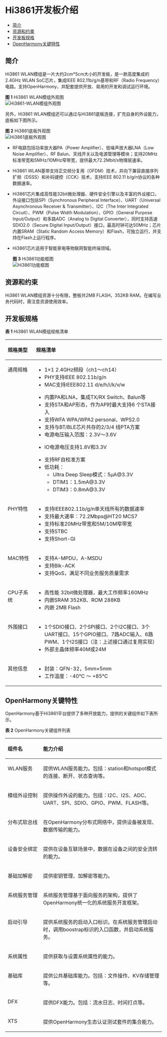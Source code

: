 # Hi3861开发板介绍<a name="ZH-CN_TOPIC_0000001174270685"></a>

-   [简介](#section19352114194115)
-   [资源和约束](#section82610215014)
-   [开发板规格](#section169054431017)
-   [OpenHarmony关键特性](#section1317173016507)

## 简介<a name="section19352114194115"></a>

Hi3861 WLAN模组是一片大约2cm\*5cm大小的开发板，是一款高度集成的2.4GHz WLAN SoC芯片，集成IEEE 802.11b/g/n基带和RF（Radio Frequency）电路。支持OpenHarmony，并配套提供开放、易用的开发和调试运行环境。

**图 1**  Hi3861 WLAN模组外观图<a name="fig5781557185810"></a>  
![](figures/Hi3861-WLAN模组外观图.png "Hi3861-WLAN模组外观图")

另外，Hi3861 WLAN模组还可以通过与Hi3861底板连接，扩充自身的外设能力，底板如下图所示。

**图 2**  Hi3861底板外观图<a name="fig12182375916"></a>  
![](figures/Hi3861底板外观图.png "Hi3861底板外观图")

-   RF电路包括功率放大器PA（Power Amplifier）、低噪声放大器LNA（Low Noise Amplifier）、RF Balun、天线开关以及电源管理等模块；支持20MHz标准带宽和5MHz/10MHz窄带宽，提供最大72.2Mbit/s物理层速率。
-   Hi3861 WLAN基带支持正交频分复用（OFDM）技术，并向下兼容直接序列扩频（DSSS）和补码键控（CCK）技术，支持IEEE 802.11 b/g/n协议的各种数据速率。
-   Hi3861芯片集成高性能32bit微处理器、硬件安全引擎以及丰富的外设接口，外设接口包括SPI（Synchronous Peripheral Interface）、UART（Universal Asynchronous Receiver & Transmitter）、I2C（The Inter Integrated Circuit）、PWM（Pulse Width Modulation）、GPIO（General Purpose Input/Output）和多路ADC（Analog to Digital Converter），同时支持高速SDIO2.0（Secure Digital Input/Output）接口，最高时钟可达50MHz；芯片内置SRAM（Static Random Access Memory）和Flash，可独立运行，并支持在Flash上运行程序。
-   Hi3861芯片适用于智能家电等物联网智能终端领域。

    **图 3**  Hi3861功能框图<a name="fig1367035113590"></a>  
    ![](figures/Hi3861功能框图.png "Hi3861功能框图")


## 资源和约束<a name="section82610215014"></a>

Hi3861 WLAN模组资源十分有限，整板共2MB FLASH，352KB RAM。在编写业务代码时，需注意资源使用效率。

## 开发板规格<a name="section169054431017"></a>

**表 1**  Hi3861 WLAN模组规格清单

<a name="t672b053e2ac94cbdb5244857fed4764e"></a>
<table><thead align="left"><tr id="r54b3810e43d24e1887c1d6a41394996b"><th class="cellrowborder" valign="top" width="18.060000000000002%" id="mcps1.2.3.1.1"><p id="a2b235e9ed55f4338886788f140e648a0"><a name="a2b235e9ed55f4338886788f140e648a0"></a><a name="a2b235e9ed55f4338886788f140e648a0"></a>规格类型</p>
</th>
<th class="cellrowborder" valign="top" width="81.94%" id="mcps1.2.3.1.2"><p id="a95c4ba2e404f4a45b65984746aaa56ab"><a name="a95c4ba2e404f4a45b65984746aaa56ab"></a><a name="a95c4ba2e404f4a45b65984746aaa56ab"></a>规格清单</p>
</th>
</tr>
</thead>
<tbody><tr id="r71f534ea66af4191b020408df5978f41"><td class="cellrowborder" valign="top" width="18.060000000000002%" headers="mcps1.2.3.1.1 "><p id="a0531f1bb62d5443880576cc5de23f2e6"><a name="a0531f1bb62d5443880576cc5de23f2e6"></a><a name="a0531f1bb62d5443880576cc5de23f2e6"></a>通用规格</p>
</td>
<td class="cellrowborder" valign="top" width="81.94%" headers="mcps1.2.3.1.2 "><a name="u2a0d06f28d454d30818ced9a0432211b"></a><a name="u2a0d06f28d454d30818ced9a0432211b"></a><ul id="u2a0d06f28d454d30818ced9a0432211b"><li>1×1 2.4GHz频段（ch1～ch14）</li><li>PHY支持IEEE 802.11b/g/n</li><li>MAC支持IEEE802.11 d/e/h/i/k/v/w</li></ul>
<a name="u8f31d142d92147789195a18b50836d2c"></a><a name="u8f31d142d92147789195a18b50836d2c"></a><ul id="u8f31d142d92147789195a18b50836d2c"><li>内置PA和LNA，集成TX/RX Switch、Balun等</li><li>支持STA和AP形态，作为AP时最大支持6 个STA接入</li><li>支持WFA WPA/WPA2 personal、WPS2.0</li><li>支持与BT/BLE芯片共存的2/3/4 线PTA方案</li><li>电源电压输入范围：2.3V～3.6V</li></ul>
<a name="ul114549122110"></a><a name="ul114549122110"></a><ul id="ul114549122110"><li>IO电源电压支持1.8V和3.3V</li></ul>
<a name="ue044275c53b84dd29dda674e16e72823"></a><a name="ue044275c53b84dd29dda674e16e72823"></a><ul id="ue044275c53b84dd29dda674e16e72823"><li>支持RF自校准方案</li><li>低功耗：<a name="ul0879143622219"></a><a name="ul0879143622219"></a><ul id="ul0879143622219"><li>Ultra Deep Sleep模式：5μA@3.3V</li><li>DTIM1：1.5mA@3.3V</li><li>DTIM3：0.8mA@3.3V</li></ul>
</li></ul>
</td>
</tr>
<tr id="rd9b56e759af34950b6887ca1bf5bb7cf"><td class="cellrowborder" valign="top" width="18.060000000000002%" headers="mcps1.2.3.1.1 "><p id="a0aed3860a78a4b50bedf60699afd3996"><a name="a0aed3860a78a4b50bedf60699afd3996"></a><a name="a0aed3860a78a4b50bedf60699afd3996"></a>PHY特性</p>
</td>
<td class="cellrowborder" valign="top" width="81.94%" headers="mcps1.2.3.1.2 "><a name="u6568aa052152432aa1f44372445ca634"></a><a name="u6568aa052152432aa1f44372445ca634"></a><ul id="u6568aa052152432aa1f44372445ca634"><li>支持IEEE802.11b/g/n单天线所有的数据速率</li><li>支持最大速率：72.2Mbps@HT20 MCS7</li><li>支持标准20MHz带宽和5M/10M窄带宽</li><li>支持STBC</li><li>支持Short-GI</li></ul>
</td>
</tr>
<tr id="r3563f9df9759486794952d46c5d2d03f"><td class="cellrowborder" valign="top" width="18.060000000000002%" headers="mcps1.2.3.1.1 "><p id="afd48a2d879dc4aada8b60bebb96523c7"><a name="afd48a2d879dc4aada8b60bebb96523c7"></a><a name="afd48a2d879dc4aada8b60bebb96523c7"></a>MAC特性</p>
</td>
<td class="cellrowborder" valign="top" width="81.94%" headers="mcps1.2.3.1.2 "><a name="uca57d799e7814925a5bf1b891335bd79"></a><a name="uca57d799e7814925a5bf1b891335bd79"></a><ul id="uca57d799e7814925a5bf1b891335bd79"><li>支持A-MPDU，A-MSDU</li><li>支持Blk-ACK</li><li>支持QoS，满足不同业务服务质量需求</li></ul>
</td>
</tr>
<tr id="r3e1c86e5f6cd4df0a1b30a08fb8481a2"><td class="cellrowborder" valign="top" width="18.060000000000002%" headers="mcps1.2.3.1.1 "><p id="a57086ea97a1b46cdb21953bf0fc22d94"><a name="a57086ea97a1b46cdb21953bf0fc22d94"></a><a name="a57086ea97a1b46cdb21953bf0fc22d94"></a>CPU子系统</p>
</td>
<td class="cellrowborder" valign="top" width="81.94%" headers="mcps1.2.3.1.2 "><a name="u612cc2cd0cfe40229263c4f506c0c69c"></a><a name="u612cc2cd0cfe40229263c4f506c0c69c"></a><ul id="u612cc2cd0cfe40229263c4f506c0c69c"><li>高性能 32bit微处理器，最大工作频率160MHz</li><li>内嵌SRAM 352KB、ROM 288KB</li><li>内嵌 2MB Flash</li></ul>
</td>
</tr>
<tr id="rae93c5236b084cd2a2c0d5c29027b40e"><td class="cellrowborder" valign="top" width="18.060000000000002%" headers="mcps1.2.3.1.1 "><p id="a9b14a9e95b3849278c332259d8add1b2"><a name="a9b14a9e95b3849278c332259d8add1b2"></a><a name="a9b14a9e95b3849278c332259d8add1b2"></a>外围接口</p>
</td>
<td class="cellrowborder" valign="top" width="81.94%" headers="mcps1.2.3.1.2 "><a name="u7c73ebffd89e4092bd65f0d878d59b22"></a><a name="u7c73ebffd89e4092bd65f0d878d59b22"></a><ul id="u7c73ebffd89e4092bd65f0d878d59b22"><li>1个SDIO接口、2个SPI接口、2个I2C接口、3个UART接口、15个GPIO接口、7路ADC输入、6路PWM、1个I2S接口（注：上述接口通过复用实现）</li><li>外部主晶体频率40M或24M</li></ul>
</td>
</tr>
<tr id="r18810701aafe42ad8d9a7d882730c210"><td class="cellrowborder" valign="top" width="18.060000000000002%" headers="mcps1.2.3.1.1 "><p id="ae8f47db913724e458c265e858409950b"><a name="ae8f47db913724e458c265e858409950b"></a><a name="ae8f47db913724e458c265e858409950b"></a>其他信息</p>
</td>
<td class="cellrowborder" valign="top" width="81.94%" headers="mcps1.2.3.1.2 "><a name="u25f28919a3b044c5af50f9f5f5616083"></a><a name="u25f28919a3b044c5af50f9f5f5616083"></a><ul id="u25f28919a3b044c5af50f9f5f5616083"><li>封装：QFN-32，5mm×5mm</li><li>工作温度：-40℃ ～ +85℃</li></ul>
</td>
</tr>
</tbody>
</table>

## OpenHarmony关键特性<a name="section1317173016507"></a>

OpenHarmony基于Hi3861平台提供了多种开放能力，提供的关键组件如下表所示。

**表 2**  OpenHarmony关键组件列表

<a name="table1659013482514"></a>
<table><thead align="left"><tr id="row1368918486512"><th class="cellrowborder" valign="top" width="22.63%" id="mcps1.2.3.1.1"><p id="p668914812516"><a name="p668914812516"></a><a name="p668914812516"></a>组件名</p>
</th>
<th class="cellrowborder" valign="top" width="77.37%" id="mcps1.2.3.1.2"><p id="p9689154855115"><a name="p9689154855115"></a><a name="p9689154855115"></a>能力介绍</p>
</th>
</tr>
</thead>
<tbody><tr id="row868910487517"><td class="cellrowborder" valign="top" width="22.63%" headers="mcps1.2.3.1.1 "><p id="p13689248165114"><a name="p13689248165114"></a><a name="p13689248165114"></a>WLAN服务</p>
</td>
<td class="cellrowborder" valign="top" width="77.37%" headers="mcps1.2.3.1.2 "><p id="p11689144816511"><a name="p11689144816511"></a><a name="p11689144816511"></a>提供WLAN服务能力。包括：station和hotspot模式的连接、断开、状态查询等。</p>
</td>
</tr>
<tr id="row568964819514"><td class="cellrowborder" valign="top" width="22.63%" headers="mcps1.2.3.1.1 "><p id="p5689548175113"><a name="p5689548175113"></a><a name="p5689548175113"></a>模组外设控制</p>
</td>
<td class="cellrowborder" valign="top" width="77.37%" headers="mcps1.2.3.1.2 "><p id="p176893480517"><a name="p176893480517"></a><a name="p176893480517"></a>提供操作外设的能力。包括：I2C、I2S、ADC、UART、SPI、SDIO、GPIO、PWM、FLASH等。</p>
</td>
</tr>
<tr id="row143420119366"><td class="cellrowborder" valign="top" width="22.63%" headers="mcps1.2.3.1.1 "><p id="p1737117331480"><a name="p1737117331480"></a><a name="p1737117331480"></a>分布式软总线</p>
</td>
<td class="cellrowborder" valign="top" width="77.37%" headers="mcps1.2.3.1.2 "><p id="p1037123314485"><a name="p1037123314485"></a><a name="p1037123314485"></a>在<span id="text1538015458506"><a name="text1538015458506"></a><a name="text1538015458506"></a>OpenHarmony</span>分布式网络中，提供设备被发现、数据传输的能力。</p>
</td>
</tr>
<tr id="row1383559163617"><td class="cellrowborder" valign="top" width="22.63%" headers="mcps1.2.3.1.1 "><p id="p2379233113914"><a name="p2379233113914"></a><a name="p2379233113914"></a>设备安全绑定</p>
</td>
<td class="cellrowborder" valign="top" width="77.37%" headers="mcps1.2.3.1.2 "><p id="p5809349205012"><a name="p5809349205012"></a><a name="p5809349205012"></a>提供在设备互联场景中，数据在设备之间的安全流转的能力。</p>
</td>
</tr>
<tr id="row54428163612"><td class="cellrowborder" valign="top" width="22.63%" headers="mcps1.2.3.1.1 "><p id="p3775133619587"><a name="p3775133619587"></a><a name="p3775133619587"></a>基础加解密</p>
</td>
<td class="cellrowborder" valign="top" width="77.37%" headers="mcps1.2.3.1.2 "><p id="p11304151710555"><a name="p11304151710555"></a><a name="p11304151710555"></a>提供密钥管理、加解密等能力。</p>
</td>
</tr>
<tr id="row12690548135110"><td class="cellrowborder" valign="top" width="22.63%" headers="mcps1.2.3.1.1 "><p id="p176901648115111"><a name="p176901648115111"></a><a name="p176901648115111"></a>系统服务管理</p>
</td>
<td class="cellrowborder" valign="top" width="77.37%" headers="mcps1.2.3.1.2 "><p id="p1181353173111"><a name="p1181353173111"></a><a name="p1181353173111"></a>系统服务管理基于面向服务的架构，提供了<span id="text10778141516322"><a name="text10778141516322"></a><a name="text10778141516322"></a>OpenHarmony</span>统一化的系统服务开发框架。</p>
</td>
</tr>
<tr id="row1657310121587"><td class="cellrowborder" valign="top" width="22.63%" headers="mcps1.2.3.1.1 "><p id="p730664220114"><a name="p730664220114"></a><a name="p730664220114"></a>启动引导</p>
</td>
<td class="cellrowborder" valign="top" width="77.37%" headers="mcps1.2.3.1.2 "><p id="p39689262310"><a name="p39689262310"></a><a name="p39689262310"></a>提供系统服务的启动入口标识。在系统服务管理启动时，调用boostrap标识的入口函数，并启动系统服务。</p>
</td>
</tr>
<tr id="row15763812165616"><td class="cellrowborder" valign="top" width="22.63%" headers="mcps1.2.3.1.1 "><p id="p17171118128"><a name="p17171118128"></a><a name="p17171118128"></a>系统属性</p>
</td>
<td class="cellrowborder" valign="top" width="77.37%" headers="mcps1.2.3.1.2 "><p id="p12763912125617"><a name="p12763912125617"></a><a name="p12763912125617"></a>提供获取与设置系统属性的能力。</p>
</td>
</tr>
<tr id="row121911343566"><td class="cellrowborder" valign="top" width="22.63%" headers="mcps1.2.3.1.1 "><p id="p1097517270361"><a name="p1097517270361"></a><a name="p1097517270361"></a>基础库</p>
</td>
<td class="cellrowborder" valign="top" width="77.37%" headers="mcps1.2.3.1.2 "><p id="p6848159569"><a name="p6848159569"></a><a name="p6848159569"></a>提供公共基础库能力。包括：文件操作、KV存储管理等。</p>
</td>
</tr>
<tr id="row144219192579"><td class="cellrowborder" valign="top" width="22.63%" headers="mcps1.2.3.1.1 "><p id="p8333104843714"><a name="p8333104843714"></a><a name="p8333104843714"></a>DFX</p>
</td>
<td class="cellrowborder" valign="top" width="77.37%" headers="mcps1.2.3.1.2 "><p id="p65111025155711"><a name="p65111025155711"></a><a name="p65111025155711"></a>提供DFX能力。包括：流水日志、时间打点等。</p>
</td>
</tr>
<tr id="row16159522125710"><td class="cellrowborder" valign="top" width="22.63%" headers="mcps1.2.3.1.1 "><p id="p18835202765718"><a name="p18835202765718"></a><a name="p18835202765718"></a>XTS</p>
</td>
<td class="cellrowborder" valign="top" width="77.37%" headers="mcps1.2.3.1.2 "><p id="p3835192795717"><a name="p3835192795717"></a><a name="p3835192795717"></a>提供<span id="text1482414523409"><a name="text1482414523409"></a><a name="text1482414523409"></a>OpenHarmony</span>生态认证测试套件的集合能力。</p>
</td>
</tr>
</tbody>
</table>

